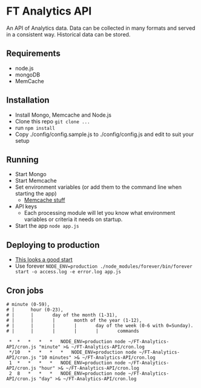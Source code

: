 FT Analytics API
================

An API of Analytics data. Data can be collected in many formats and served in a consistent way. Historical data can be stored.

Requirements
------------
- node.js
- mongoDB
- MemCache

Installation
------------
- Install Mongo, Memcache and Node.js
- Clone this repo `git clone ...`
- run `npm install`
- Copy ./config/config.sample.js to ./config/config.js and edit to suit your setup

Running
-------
- Start Mongo
- Start Memcache
- Set environment variables (or add them to the command line when starting the app)
  - [Memcache stuff](https://github.com/alevy/memjs#configuration)
- API keys
  - Each processing module will let you know what environment variables or criteria it needs on startup.
- Start the app `node app.js`

Deploying to production
-----------------------
- [This looks a good start ](http://blog.argteam.com/coding/hardening-node-js-for-production-part-2-using-nginx-to-avoid-node-js-load/)
- Use forever `NODE_ENV=production ./node_modules/forever/bin/forever start -o access.log -e error.log app.js`

Cron jobs
---------
```
# minute (0-59),
# |      hour (0-23),
# |      |       day of the month (1-31),
# |      |       |       month of the year (1-12),
# |      |       |       |       day of the week (0-6 with 0=Sunday).
# |      |       |       |       |       commands

 *	*	*	*	*	NODE_ENV=production node ~/FT-Analytics-API/cron.js "minute" >& ~/FT-Analytics-API/cron.log
 */10	*	*	*	*	NODE_ENV=production node ~/FT-Analytics-API/cron.js "10 minutes" >& ~/FT-Analytics-API/cron.log
 1	*	*	*	*	NODE_ENV=production node ~/FT-Analytics-API/cron.js "hour" >& ~/FT-Analytics-API/cron.log
 2	8	*	*	*	NODE_ENV=production node ~/FT-Analytics-API/cron.js "day" >& ~/FT-Analytics-API/cron.log
```